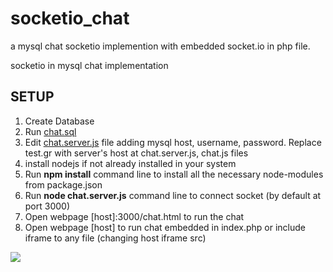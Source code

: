 # socketio_chat
a mysql chat socketio implemention with embedded socket.io in php file.

socketio in mysql chat implementation

<h2>SETUP</h2>

1. Create Database 
2. Run <a href="https://github.com/NikDrosakis/socket.io-chat-mysql/blob/master/chat/chat.sql">chat.sql</a>
3. Edit <a href="https://github.com/NikDrosakis/socket.io-chat-mysql/blob/master/chat.server.js">chat.server.js</a> file adding mysql host, username, password. Replace test.gr with server's host at chat.server.js, chat.js files
4. install nodejs if not already installed in your system
5. Run <b>npm install</b> command line to install all the necessary node-modules from package.json
6. Run <b>node chat.server.js</b> command line to connect socket (by default at port 3000)
7. Open webpage [host]:3000/chat.html to run the chat 
8. Open webpage [host] to run chat embedded in index.php or include iframe to any file (changing host iframe src)

<img src="https://github.com/NikDrosakis/socket.io-chat-mysql/blob/master/capture.JPG">

